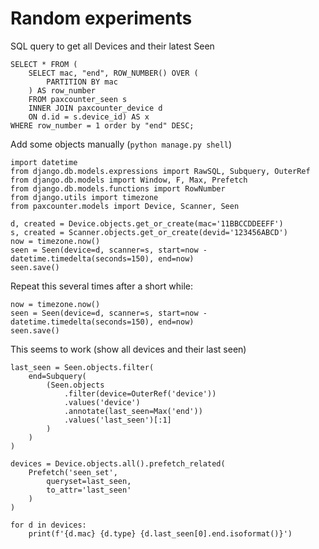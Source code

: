 Random experiments
==================

SQL query to get all Devices and their latest Seen

```
SELECT * FROM (
    SELECT mac, "end", ROW_NUMBER() OVER (
        PARTITION BY mac
    ) AS row_number
    FROM paxcounter_seen s
    INNER JOIN paxcounter_device d
    ON d.id = s.device_id) AS x
WHERE row_number = 1 order by "end" DESC;
```


Add some objects manually (`python manage.py shell`)

```
import datetime
from django.db.models.expressions import RawSQL, Subquery, OuterRef
from django.db.models import Window, F, Max, Prefetch
from django.db.models.functions import RowNumber
from django.utils import timezone
from paxcounter.models import Device, Scanner, Seen

d, created = Device.objects.get_or_create(mac='11BBCCDDEEFF')
s, created = Scanner.objects.get_or_create(devid='123456ABCD')
now = timezone.now()
seen = Seen(device=d, scanner=s, start=now - datetime.timedelta(seconds=150), end=now)
seen.save()
```

Repeat this several times after a short while:

```
now = timezone.now()
seen = Seen(device=d, scanner=s, start=now - datetime.timedelta(seconds=150), end=now)
seen.save()
```

This seems to work (show all devices and their last seen)

```
last_seen = Seen.objects.filter(
    end=Subquery(
        (Seen.objects
            .filter(device=OuterRef('device'))
            .values('device')
            .annotate(last_seen=Max('end'))
            .values('last_seen')[:1]
        )
    )
)

devices = Device.objects.all().prefetch_related(
    Prefetch('seen_set',
        queryset=last_seen,
        to_attr='last_seen'
    )
)

for d in devices:
    print(f'{d.mac} {d.type} {d.last_seen[0].end.isoformat()}')
```
